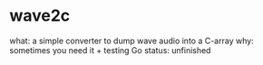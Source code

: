 wave2c
======

what: a simple converter to dump wave audio into a C-array
why: sometimes you need it + testing Go
status: unfinished
